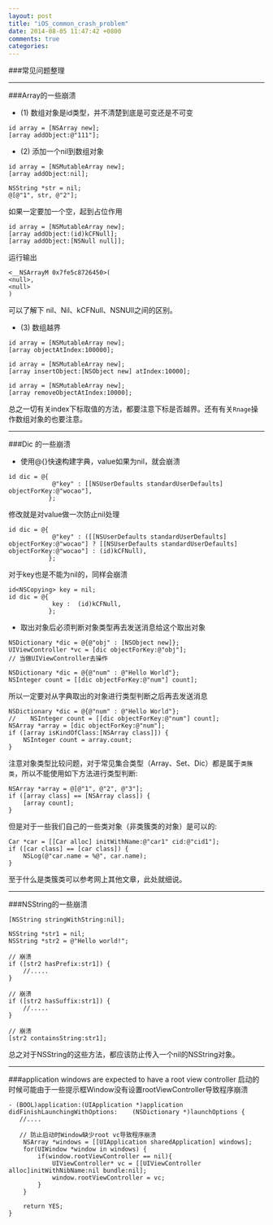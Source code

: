 ```yaml
---
layout: post
title: "iOS_common_crash_problem"
date: 2014-08-05 11:47:42 +0800
comments: true
categories: 
---
```


###常见问题整理

***

###Array的一些崩溃

- (1) 数组对象是id类型，并不清楚到底是可变还是不可变

```objc
id array = [NSArray new];
[array addObject:@"111"];
```

- (2) 添加一个nil到数组对象

```objc
id array = [NSMutableArray new];
[array addObject:nil];
```

```objc
NSString *str = nil;
@[@"1", str, @"2"];
```

如果一定要加一个空，起到占位作用

```objc
id array = [NSMutableArray new];
[array addObject:(id)kCFNull];
[array addObject:[NSNull null]];
```

运行输出

```
<__NSArrayM 0x7fe5c8726450>(
<null>,
<null>
)
```

可以了解下 nil、Nil、kCFNull、NSNUll之间的区别。

- (3) 数组越界

```objc
id array = [NSMutableArray new];
[array objectAtIndex:100000];
```

```objc
id array = [NSMutableArray new];
[array insertObject:[NSObject new] atIndex:10000];
```

```objc
id array = [NSMutableArray new];
[array removeObjectAtIndex:10000];
```

总之一切有关index下标取值的方法，都要注意下标是否越界。还有有关`Rnage`操作数组对象的也要注意。


***

###Dic 的一些崩溃

- 使用@{}快速构建字典，value如果为nil，就会崩溃

```objc
id dic = @{
           	@"key" : [[NSUserDefaults standardUserDefaults] objectForKey:@"wocao"],
           };
```

修改就是对value做一次防止nil处理

```objc
id dic = @{
           	@"key" : ([[NSUserDefaults standardUserDefaults] objectForKey:@"wocao"] ? [[NSUserDefaults standardUserDefaults] objectForKey:@"wocao"] : (id)kCFNull),
           };
```

对于key也是不能为nil的，同样会崩溃

```objc
id<NSCopying> key = nil;
id dic = @{
            key :  (id)kCFNull,
           };
```

- 取出对象后必须判断对象类型再去发送消息给这个取出对象

```objc
NSDictionary *dic = @{@"obj" : [NSObject new]};
UIViewController *vc = [dic objectForKey:@"obj"];
// 当做UIViewController去操作
```

```objc
NSDictionary *dic = @{@"num" : @"Hello World"};
NSInteger count = [[dic objectForKey:@"num"] count];
```

所以一定要对从字典取出的对象进行类型判断之后再去发送消息

```objc
NSDictionary *dic = @{@"num" : @"Hello World"};
//    NSInteger count = [[dic objectForKey:@"num"] count];
NSArray *array = [dic objectForKey:@"num"];
if ([array isKindOfClass:[NSArray class]]) {
    NSInteger count = array.count;
}
```

注意对象类型比较问题，对于常见集合类型（Array、Set、Dic）都是属于`类簇类`，所以不能使用如下方法进行类型判断:

```objc
NSArray *array = @[@"1", @"2", @"3"];
if ([array class] == [NSArray class]) {
    [array count];
}
```

但是对于一些我们自己的一些类对象（非类簇类的对象）是可以的:

```objc
Car *car = [[Car alloc] initWithName:@"car1" cid:@"cid1"];
if ([car class] == [car class]) {
    NSLog(@"car.name = %@", car.name);
}
```

至于什么是类簇类可以参考网上其他文章，此处就细说。

***

###NSString的一些崩溃

```objc
[NSString stringWithString:nil];
```

```objc
NSString *str1 = nil;
NSString *str2 = @"Hello world!";

// 崩溃
if ([str2 hasPrefix:str1]) {
    //.....
}

// 崩溃
if ([str2 hasSuffix:str1]) {
 	//.....       
}

// 崩溃
[str2 containsString:str1];
```

总之对于NSString的这些方法，都应该防止传入一个nil的NSString对象。

***

###application windows are expected to have a root view controller 启动的时候可能由于一些提示框Window没有设置rootViewController导致程序崩溃

```objc
- (BOOL)application:(UIApplication *)application didFinishLaunchingWithOptions:    (NSDictionary *)launchOptions {
   //....
   
   // 防止启动时Window缺少root vc导致程序崩溃
	NSArray *windows = [[UIApplication sharedApplication] windows];
	for(UIWindow *window in windows) {
	    if(window.rootViewController == nil){
	        UIViewController* vc = [[UIViewController alloc]initWithNibName:nil bundle:nil];
	        window.rootViewController = vc;
	    }
	}
	
	return YES;
}
```